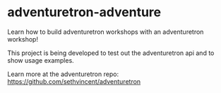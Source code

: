 # adventuretron-adventure

Learn how to build adventuretron workshops with an adventuretron workshop!

This project is being developed to test out the adventuretron api and to show usage examples.

Learn more at the adventuretron repo: https://github.com/sethvincent/adventuretron
